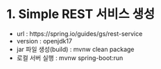# 1. Simple REST 서비스 생성

<ul>
	<li>url : https://spring.io/guides/gs/rest-service</li>
	<li>version : openjdk17</li>
	<li>jar 파일 생성(build) : mvnw clean package</li>	
	<li>로컬 서버 실행 : mvnw spring-boot:run</li>	
</ul>

